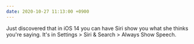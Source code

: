 ```yaml
---
date: 2020-10-27 11:13:00 +0900
---
```


Just discovered that in iOS 14 you can have Siri show you what she thinks you're saying. It's in Settings > Siri & Search > Always Show Speech.
